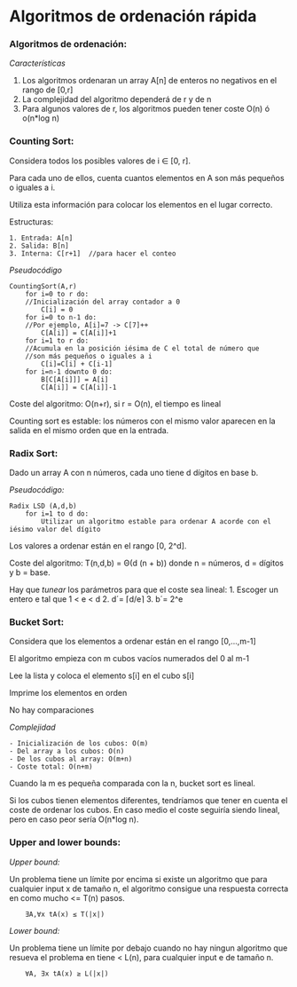 # Algoritmos de ordenación rápida

### **Algoritmos de ordenación:**

*Características*

1. Los algoritmos ordenaran un array A[n] de enteros no negativos en el rango de [0,r]
2. La complejidad del algoritmo dependerá de r y de n
3. Para algunos valores de r, los algoritmos pueden tener coste O(n) ó o(n*log n)
 

 
### **Counting Sort:** 

Considera todos los posibles valores de i ∈ [0, r].

Para cada uno de ellos, cuenta cuantos elementos en A son más pequeños o iguales a i.

Utiliza esta información para colocar los elementos en el lugar correcto.

Estructuras: 

    1. Entrada: A[n] 
    2. Salida: B[n]
    3. Interna: C[r+1]  //para hacer el conteo

*Pseudocódigo*

    CountingSort(A,r)
        for i=0 to r do:
        //Inicialización del array contador a 0
            C[i] = 0
        for i=0 to n-1 do:
        //Por ejemplo, A[i]=7 -> C[7]++
            C[A[i]] = C[A[i]]+1
        for i=1 to r do:
        //Acumula en la posición iésima de C el total de número que
        //son más pequeños o iguales a i
            C[i]=C[i] + C[i-1]
        for i=n-1 downto 0 do:
            B[C[A[i]]] = A[i]
            C[A[i]] = C[A[i]]-1
    
Coste del algoritmo: O(n+r), si r = O(n), el tiempo es lineal

Counting sort es estable: los números con el mismo valor aparecen en la salida en el mismo orden que en la entrada. 


### **Radix Sort:** 

Dado un array A con n números, cada uno tiene d dígitos en base b.


*Pseudocódigo:*

    Radix LSD (A,d,b)
        for i=1 to d do:
            Utilizar un algoritmo estable para ordenar A acorde con el iésimo valor del dígito
            
Los valores a ordenar están en el rango [0, 2^d].

    
Coste del algoritmo: T(n,d,b) = Θ(d (n + b)) donde n = números, d = dígitos y b = base.

Hay que *tunear* los parámetros para que el coste sea lineal:
    1. Escoger un entero e tal que 1 < e < d
    2. d´= ⌈d/e⌉
    3. b´= 2^e

### **Bucket Sort:** 

Considera que los elementos a ordenar están en el rango [0,...,m-1]

El algoritmo empieza con m cubos vacíos numerados del 0 al m-1

Lee la lista y coloca el elemento s[i] en el cubo s[i]

Imprime los elementos en orden

No hay comparaciones

*Complejidad*

    - Inicialización de los cubos: O(m)
    - Del array a los cubos: O(n)
    - De los cubos al array: O(m+n)
    - Coste total: O(n+m)
    
Cuando la m es pequeña comparada con la n, bucket sort es lineal.

Si los cubos tienen elementos diferentes, tendríamos que tener en cuenta el coste de ordenar los cubos. En caso medio el coste seguiría siendo lineal, pero en caso peor sería O(n*log n). 


### **Upper and lower bounds:** 

*Upper bound:*

Un problema tiene un límite por encima si existe un algoritmo que para cualquier input x de tamaño n, el algoritmo consigue una respuesta correcta en como mucho <= T(n) pasos.
        
        ∃A,∀x tA(x) ≤ T(|x|)

*Lower bound:*

Un problema tiene un límite por debajo cuando no hay ningun algoritmo que resueva el problema en tiene < L(n), para cualquier input e de tamaño n.

        ∀A, ∃x tA(x) ≥ L(|x|)

